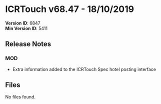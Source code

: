 # ICRTouch v68.47 - 18/10/2019

__Version ID__: 6847
<br>__Min Version ID__: 5411

## Release Notes
### MOD
- Extra information added to the ICRTouch Spec hotel posting interface

## Files
No files found.

